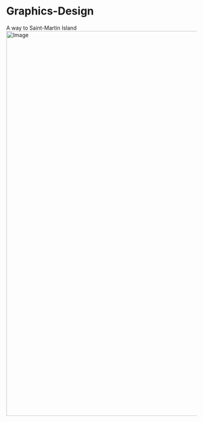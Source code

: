 # Graphics-Design
A way to Saint-Martin Island 
<img width="1918" height="1020" alt="Image" src="https://github.com/user-attachments/assets/0c49b6fc-c5bf-4bf1-bf95-83bbb42233a9" />
<!-- Uploading "1.png"... -->
<!-- Uploading "3.png"... -->
<!-- Uploading "2.png"... -->
<!-- Uploading "4.png"... -->
<!-- Uploading "5.png"... -->
